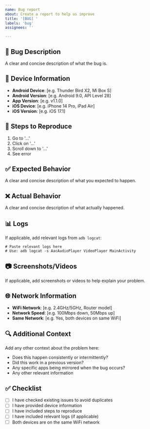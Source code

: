 ```yaml
---
name: Bug report
about: Create a report to help us improve
title: '[BUG] '
labels: 'bug'
assignees: ''

---
```


## 🐛 Bug Description
A clear and concise description of what the bug is.

## 📱 Device Information
- **Android Device**: [e.g. Thunder Bird X2, Mi Box S]
- **Android Version**: [e.g. Android 9.0, API Level 28]
- **App Version**: [e.g. v1.1.0]
- **iOS Device**: [e.g. iPhone 14 Pro, iPad Air]
- **iOS Version**: [e.g. iOS 17.1]

## 🔄 Steps to Reproduce
1. Go to '...'
2. Click on '...'
3. Scroll down to '...'
4. See error

## ✅ Expected Behavior
A clear and concise description of what you expected to happen.

## ❌ Actual Behavior
A clear and concise description of what actually happened.

## 📊 Logs
If applicable, add relevant logs from `adb logcat`:
```
# Paste relevant logs here
# Use: adb logcat -s AacAudioPlayer VideoPlayer MainActivity
```

## 📷 Screenshots/Videos
If applicable, add screenshots or videos to help explain your problem.

## 🌐 Network Information
- **WiFi Network**: [e.g. 2.4GHz/5GHz, Router model]
- **Network Speed**: [e.g. 100Mbps down, 50Mbps up]
- **Same Network**: [e.g. Yes, both devices on same WiFi]

## 🔍 Additional Context
Add any other context about the problem here:
- Does this happen consistently or intermittently?
- Did this work in a previous version?
- Any specific apps being mirrored when the bug occurs?
- Any other relevant information

## ✅ Checklist
- [ ] I have checked existing issues to avoid duplicates
- [ ] I have provided device information
- [ ] I have included steps to reproduce
- [ ] I have included relevant logs (if applicable)
- [ ] Both devices are on the same WiFi network 